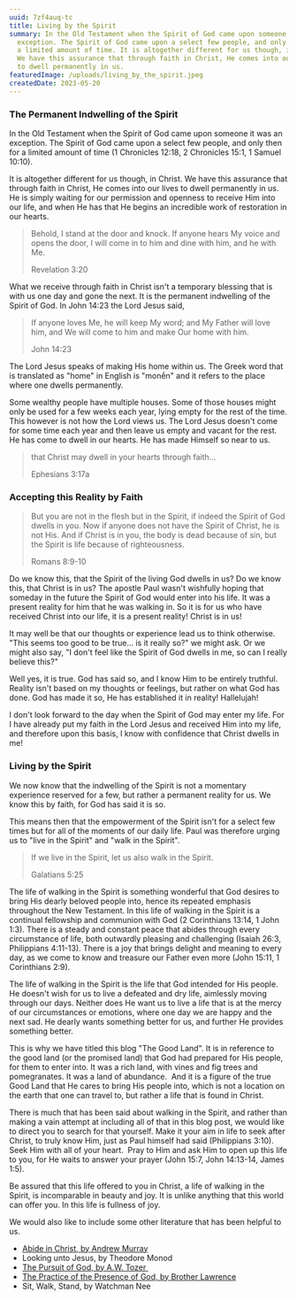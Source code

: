 ```yaml
---
uuid: 7zf4auq-tc
title: Living by the Spirit
summary: In the Old Testament when the Spirit of God came upon someone it was an
  exception. The Spirit of God came upon a select few people, and only then for
  a limited amount of time. It is altogether different for us though, in Christ.
  We have this assurance that through faith in Christ, He comes into our lives
  to dwell permanently in us.
featuredImage: /uploads/living_by_the_spirit.jpeg
createdDate: 2023-05-20
---
```

### The Permanent Indwelling of the Spirit

In the Old Testament when the Spirit of God came upon someone it was an exception. The Spirit of God came upon a select few people, and only then for a limited amount of time (1 Chronicles 12:18, 2 Chronicles 15:1, 1 Samuel 10:10).

It is altogether different for us though, in Christ. We have this assurance that through faith in Christ, He comes into our lives to dwell permanently in us. He is simply waiting for our permission and openness to receive Him into our life, and when He has that He begins an incredible work of restoration in our hearts.

> Behold, I stand at the door and knock. If anyone hears My voice and opens the door, I will come in to him and dine with him, and he with Me.
>
> Revelation 3:20

What we receive through faith in Christ isn't a temporary blessing that is with us one day and gone the next. It is the permanent indwelling of the Spirit of God. In John 14:23 the Lord Jesus said,

> If anyone loves Me, he will keep My word; and My Father will love him, and We will come to him and make Our home with him.
>
> John 14:23

The Lord Jesus speaks of making His home within us. The Greek word that is translated as "home" in English is "monḗn" and it refers to the place where one dwells permanently.

Some wealthy people have multiple houses. Some of those houses might only be used for a few weeks each year, lying empty for the rest of the time. This however is not how the Lord views us. The Lord Jesus doesn't come for some time each year and then leave us empty and vacant for the rest. He has come to dwell in our hearts. He has made Himself so near to us.

> that Christ may dwell in your hearts through faith…
>
> Ephesians 3:17a

### Accepting this Reality by Faith

> But you are not in the flesh but in the Spirit, if indeed the Spirit of God dwells in you. Now if anyone does not have the Spirit of Christ, he is not His. And if Christ is in you, the body is dead because of sin, but the Spirit is life because of righteousness.
>
> Romans 8:9-10

Do we know this, that the Spirit of the living God dwells in us? Do we know this, that Christ is in us? The apostle Paul wasn't wishfully hoping that someday in the future the Spirit of God would enter into his life. It was a present reality for him that he was walking in. So it is for us who have received Christ into our life, it is a present reality! Christ is in us!

It may well be that our thoughts or experience lead us to think otherwise. "This seems too good to be true... is it really so?" we might ask. Or we might also say, "I don't feel like the Spirit of God dwells in me, so can I really believe this?"

Well yes, it is true. God has said so, and I know Him to be entirely truthful. Reality isn't based on my thoughts or feelings, but rather on what God has done. God has made it so, He has established it in reality! Hallelujah!

I don't look forward to the day when the Spirit of God may enter my life. For I have already put my faith in the Lord Jesus and received Him into my life, and therefore upon this basis, I know with confidence that Christ dwells in me!

### Living by the Spirit

We now know that the indwelling of the Spirit is not a momentary experience reserved for a few, but rather a permanent reality for us. We know this by faith, for God has said it is so.

This means then that the empowerment of the Spirit isn't for a select few times but for all of the moments of our daily life. Paul was therefore urging us to "live in the Spirit" and "walk in the Spirit".

> If we live in the Spirit, let us also walk in the Spirit.
>
> Galatians 5:25

The life of walking in the Spirit is something wonderful that God desires to bring His dearly beloved people into, hence its repeated emphasis throughout the New Testament. In this life of walking in the Spirit is a continual fellowship and communion with God (2 Corinthians 13:14, 1 John 1:3). There is a steady and constant peace that abides through every circumstance of life, both outwardly pleasing and challenging (Isaiah 26:3, Philippians 4:11-13). There is a joy that brings delight and meaning to every day, as we come to know and treasure our Father even more (John 15:11, 1 Corinthians 2:9).

The life of walking in the Spirit is the life that God intended for His people. He doesn't wish for us to live a defeated and dry life, aimlessly moving through our days. Neither does He want us to live a life that is at the mercy of our circumstances or emotions, where one day we are happy and the next sad. He dearly wants something better for us, and further He provides something better.

This is why we have titled this blog "The Good Land". It is in reference to the good land (or the promised land) that God had prepared for His people, for them to enter into. It was a rich land, with vines and fig trees and pomegranates. It was a land of abundance.  And it is a figure of the true Good Land that He cares to bring His people into, which is not a location on the earth that one can travel to, but rather a life that is found in Christ.

There is much that has been said about walking in the Spirit, and rather than making a vain attempt at including all of that in this blog post, we would like to direct you to search for that yourself. Make it your aim in life to seek after Christ, to truly know Him, just as Paul himself had said (Philippians 3:10). Seek Him with all of your heart.  Pray to Him and ask Him to open up this life to you, for He waits to answer your prayer (John 15:7, John 14:13-14, James 1:5).

Be assured that this life offered to you in Christ, a life of walking in the Spirit, is incomparable in beauty and joy. It is unlike anything that this world can offer you. In this life is fullness of joy.

We would also like to include some other literature that has been helpful to us.

* [Abide in Christ, by Andrew Murray](/uploads/abide_in_christ.pdf)
* Looking unto Jesus, by Theodore Monod
* [The Pursuit of God, by A.W. Tozer ](/uploads/the_pursuit_of_god.pdf)
* [The Practice of the Presence of God, by Brother Lawrence](/uploads/the_practice_of_the_presence_of_god.pdf)
* Sit, Walk, Stand, by Watchman Nee
